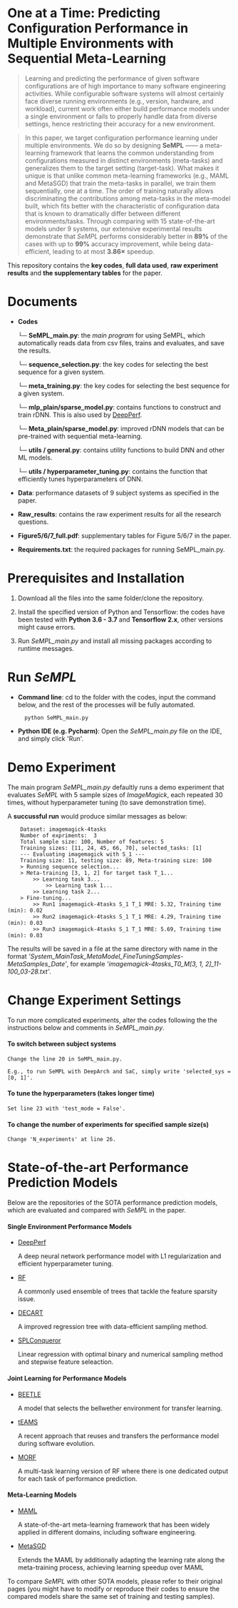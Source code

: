 # One at a Time: Predicting Configuration Performance in Multiple Environments with Sequential Meta-Learning
>Learning and predicting the performance of given software configurations are of high importance to many software engineering activities. While configurable software systems will almost certainly face diverse running environments (e.g., version, hardware, and workload), current work often either build performance models under a single environment or fails to properly handle data from diverse settings, hence restricting their accuracy for a new environment.

>In this paper, we target configuration performance learning under multiple environments. We do so by designing **SeMPL** —— a meta-learning framework that learns the common understanding from configurations measured in distinct environments (meta-tasks) and generalizes them to the target setting (target-task). What makes it unique is that unlike common meta-learning frameworks (e.g., MAML and MetaSGD) that train the meta-tasks in parallel, we train them sequentially, one at a time. The order of training naturally allows discriminating the contributions among meta-tasks in the meta-model built, which fits better with the characteristic of configuration data that is known to dramatically differ between different environments/tasks. Through comparing with 15 state-of-the-art models under 9 systems, our extensive experimental results demonstrate that *SeMPL* performs considerably better in **89%** of the cases with up to **99%** accuracy improvement, while being data-efficient, leading to at most **3.86×** speedup.

This repository contains the **key codes**, **full data used**, **raw experiment results** and **the supplementary tables** for the paper.

# Documents
- **Codes**

    └─ **SeMPL_main.py**: 
the *main program* for using SeMPL, which automatically reads data from csv files, trains and evaluates, and save the results.

    └─ **sequence_selection.py**: 
the key codes for selecting the best sequence for a given system.

    └─ **meta_training.py**: 
the key codes for selecting the best sequence for a given system.

    └─ **mlp_plain/sparse_model.py**:
contains functions to construct and train rDNN. This is also used by [DeepPerf](https://github.com/DeepPerf/DeepPerf). 

    └─ **Meta_plain/sparse_model.py**:
improved rDNN models that can be pre-trained with sequential meta-learning. 

    └─ **utils / general.py**:
    contains utility functions to build DNN and other ML models.
    
    └─ **utils / hyperparameter_tuning.py**:
    contains the function that efficiently tunes hyperparameters of DNN.

- **Data**:
performance datasets of 9 subject systems as specified in the paper.

- **Raw_results**:
contains the raw experiment results for all the research questions.

- **Figure5/6/7_full.pdf**:
supplementary tables for Figure 5/6/7 in the paper.

- **Requirements.txt**:
the required packages for running SeMPL_main.py.

# Prerequisites and Installation
1. Download all the files into the same folder/clone the repository.

2. Install the specified version of Python and Tensorflow:
the codes have been tested with **Python 3.6 - 3.7** and **Tensorflow 2.x**, other versions might cause errors.

3. Run *SeMPL_main.py* and install all missing packages according to runtime messages.


# Run *SeMPL*

- **Command line**: cd to the folder with the codes, input the command below, and the rest of the processes will be fully automated.

        python SeMPL_main.py
        
- **Python IDE (e.g. Pycharm)**: Open the *SeMPL_main.py* file on the IDE, and simply click 'Run'.


# Demo Experiment
The main program *SeMPL_main.py* defaultly runs a demo experiment that evaluates *SeMPL* with 5 sample sizes of *ImageMagick*, 
each repeated 30 times, without hyperparameter tuning (to save demonstration time).

A **succussful run** would produce similar messages as below: 

        Dataset: imagemagick-4tasks
        Number of expriments:  3
        Total sample size: 100, Number of features: 5
        Training sizes: [11, 24, 45, 66, 70], selected_tasks: [1]
        --- Evaluating imagemagick with S_1 ---
        Training size: 11, testing size: 89, Meta-training size: 100
        > Running sequence selection...
        > Meta-training [3, 1, 2] for target task T_1...
            >> Learning task 3...
            	>> Learning task 1...
            >> Learning task 2...
        > Fine-tuning...
            >> Run1 imagemagick-4tasks S_1 T_1 MRE: 5.32, Training time (min): 0.02
            >> Run2 imagemagick-4tasks S_1 T_1 MRE: 4.29, Training time (min): 0.03
            >> Run3 imagemagick-4tasks S_1 T_1 MRE: 5.69, Training time (min): 0.03

The results will be saved in a file at the same directory with name in the format *'System_MainTask_MetaModel_FineTuningSamples-MetaSamples_Date'*, for example *'imagemagick-4tasks_T0_M[3, 1, 2]_11-100_03-28.txt'*.

# Change Experiment Settings
To run more complicated experiments, alter the codes following the the instructions below and comments in *SeMPL_main.py*.

#### To switch between subject systems
    Change the line 20 in SeMPL_main.py.

    E.g., to run SeMPL with DeepArch and SaC, simply write 'selected_sys = [0, 1]'.
    
    
#### To tune the hyperparameters (takes longer time)
    Set line 23 with 'test_mode = False'.


#### To change the number of experiments for specified sample size(s)
    Change 'N_experiments' at line 26.
    

# State-of-the-art Performance Prediction Models
Below are the repositories of the SOTA performance prediction models, which are evaluated and compared with *SeMPL* in the paper. 

#### Single Environment Performance Models
- [DeepPerf](https://github.com/DeepPerf/DeepPerf)

    A deep neural network performance model with L1 regularization and efficient hyperparameter tuning.
    
- [RF](https://scikit-learn.org/stable/modules/generated/sklearn.ensemble.RandomForestRegressor.html)

    A commonly used ensemble of trees that tackle the feature sparsity issue.

- [DECART](https://github.com/jmguo/DECART)

    A improved regression tree with data-efficient sampling method.

- [SPLConqueror](https://github.com/se-sic/SPLConqueror)

    Linear regression with optimal binary and numerical sampling method and stepwise feature seleaction.
   
#### Joint Learning for Performance Models

- [BEETLE](https://github.com/ai-se/BEETLE)

   A model that selects the bellwether environment for transfer learning.
   
- [tEAMS](https://zenodo.org/record/4960172#.ZCHaK8JBzN8)

   A recent approach that reuses and transfers the performance model during software evolution.
   
- [MORF](https://scikit-learn.org/stable/modules/generated/sklearn.ensemble.RandomForestRegressor.html)

   A multi-task learning version of RF where there is one dedicated output for each task of performance prediction.
    
#### Meta-Learning Models

- [MAML](https://github.com/cbfinn/maml)

   A state-of-the-art meta-learning framework that has been widely applied in different domains, including software engineering.
   
- [MetaSGD](https://github.com/jik0730/Meta-SGD-pytorch)

   Extends the MAML by additionally adapting the learning rate along the meta-training process, achieving learning speedup over MAML


To compare *SeMPL* with other SOTA models, please refer to their original pages (you might have to modify or reproduce their codes to ensure the compared models share the same set of training and testing samples).
